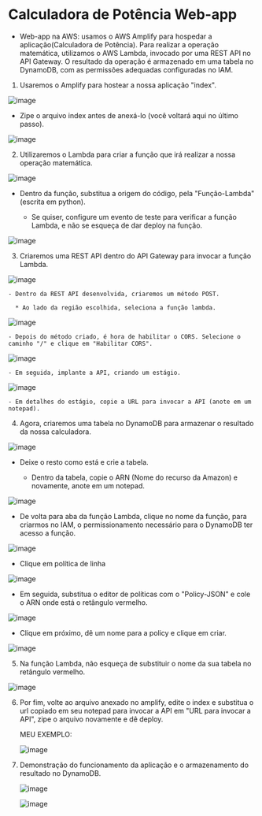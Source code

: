 # Calculadora de Potência Web-app

- Web-app na AWS: usamos o AWS Amplify para hospedar a aplicação(Calculadora de Potência). Para realizar a operação matemática, utilizamos o AWS Lambda, invocado por uma REST API no API Gateway. O resultado da operação é armazenado em uma tabela no DynamoDB, com as permissões adequadas configuradas no IAM.
  

1) Usaremos o Amplify para hostear a nossa aplicação "index".

![image](https://github.com/igorlipe52/Projetos-AWS/assets/140567532/e428688b-6909-4c6d-aacc-c7075c538d2c)

* Zipe o arquivo index antes de anexá-lo (você voltará aqui no último passo).

![image](https://github.com/igorlipe52/Projetos-AWS/assets/140567532/2b121e5d-6854-471f-9556-397d3c51dd3d)

2) Utilizaremos o Lambda para criar a função que irá realizar a nossa operação matemática.

![image](https://github.com/igorlipe52/Projetos-AWS/assets/140567532/3b11dd88-a295-4780-baef-f7ab5181f4bd)

   - Dentro da função, substitua a origem do código, pela "Função-Lambda" (escrita em python).
    
     * Se quiser, configure um evento de teste para verificar a função Lambda, e não se esqueça de dar deploy na função.

   ![image](https://github.com/igorlipe52/Projetos-AWS/assets/140567532/983eaa85-a4a7-4749-843e-4c13fabe5084)


 3) Criaremos uma REST API dentro do API Gateway para invocar a função Lambda.

 ![image](https://github.com/igorlipe52/Projetos-AWS/assets/140567532/24648a5f-659a-4ee9-9733-ace45ea7a76a)

    - Dentro da REST API desenvolvida, criaremos um método POST.
    
      * Ao lado da região escolhida, seleciona a função lambda.

   ![image](https://github.com/igorlipe52/Projetos-AWS/assets/140567532/16923e26-0e7f-48a8-a022-6a6eb5c3a866)

    - Depois do método criado, é hora de habilitar o CORS. Selecione o caminho "/" e clique em "Habilitar CORS".

   ![image](https://github.com/igorlipe52/Projetos-AWS/assets/140567532/c1205b42-642d-4ecd-b5f2-362f4009e1a1)

    - Em seguida, implante a API, criando um estágio.

   ![image](https://github.com/igorlipe52/Projetos-AWS/assets/140567532/a80f9c86-ecc7-446d-9f30-6e0c8371b7b8)

    - Em detalhes do estágio, copie a URL para invocar a API (anote em um notepad).

   4) Agora, criaremos uma tabela no DynamoDB para armazenar o resultado da nossa calculadora.

   ![image](https://github.com/igorlipe52/Projetos-AWS/assets/140567532/fd5edef4-224f-48b2-ad04-ac57bf79e703)
   * Deixe o resto como está e crie a tabela.

     - Dentro da tabela, copie o ARN (Nome do recurso da Amazon) e novamente, anote em um notepad.
    
   ![image](https://github.com/igorlipe52/Projetos-AWS/assets/140567532/f9be41e2-98ae-4805-8d32-4d18a7576180)

   - De volta para aba da função Lambda, clique no nome da função, para criarmos no IAM, o permissionamento necessário para o DynamoDB ter acesso a função.

   ![image](https://github.com/igorlipe52/Projetos-AWS/assets/140567532/ef23eb94-a974-4a54-87e0-92bd22d1cd58)

   - Clique em política de linha

   ![image](https://github.com/igorlipe52/Projetos-AWS/assets/140567532/f039f85e-7415-4b0b-afa5-a6595b707841)

   - Em seguida, substitua o editor de políticas com o "Policy-JSON" e cole o ARN onde está o retângulo vermelho.

   ![image](https://github.com/igorlipe52/Projetos-AWS/assets/140567532/1a8d2890-c22d-4aeb-bdf1-38d6060a400b)

   - Clique em próximo, dê um nome para a policy e clique em criar.

   ![image](https://github.com/igorlipe52/Projetos-AWS/assets/140567532/c1fa1b8d-900b-485a-add1-d2fcf96d2c2b)

   5) Na função Lambda, não esqueça de substituir o nome da sua tabela no retângulo vermelho.

   ![image](https://github.com/igorlipe52/Projetos-AWS/assets/140567532/fa9587e3-f1ee-43cc-b012-3253c4e64833)

   6) Por fim, volte ao arquivo anexado no amplify, edite o index e substitua o url copiado em seu notepad para invocar a API em "URL para invocar a API", zipe o arquivo novamente e dê deploy.

      MEU EXEMPLO:

      ![image](https://github.com/igorlipe52/Projetos-AWS/assets/140567532/d264417d-921c-46a3-932d-65ed8be6065d)


   7) Demonstração do funcionamento da aplicação e o armazenamento do resultado no DynamoDB.

      ![image](https://github.com/igorlipe52/Projetos-AWS/assets/140567532/9fdbd31f-fec7-409a-8d7d-06648e9c9898)

      ![image](https://github.com/igorlipe52/Projetos-AWS/assets/140567532/df66c927-8c04-4694-9ab4-db1a1d583c89)

 



   











 


  


